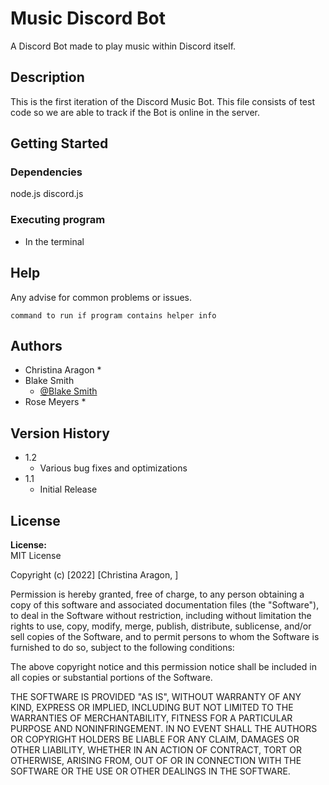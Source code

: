 # Music Discord Bot

A Discord Bot made to play music within Discord itself.

## Description

This is the first iteration of the Discord Music Bot. This file consists of test code so we are able to track if the Bot is online in the server.

## Getting Started

### Dependencies

node.js
discord.js


### Executing program

* In the terminal 

## Help

Any advise for common problems or issues.
```
command to run if program contains helper info
```

## Authors

- Christina Aragon
   * 
- Blake Smith
   * [@Blake Smith](bjsmith2600@eagle.fgcu.edu)
- Rose Meyers
   * 

## Version History
- 1.2
    * Various bug fixes and optimizations
- 1.1
    * Initial Release

## License

**License:**  
MIT License

Copyright (c) [2022] [Christina Aragon, ]

Permission is hereby granted, free of charge, to any person obtaining a copy
of this software and associated documentation files (the "Software"), to deal
in the Software without restriction, including without limitation the rights
to use, copy, modify, merge, publish, distribute, sublicense, and/or sell
copies of the Software, and to permit persons to whom the Software is
furnished to do so, subject to the following conditions:

The above copyright notice and this permission notice shall be included in all
copies or substantial portions of the Software.

THE SOFTWARE IS PROVIDED "AS IS", WITHOUT WARRANTY OF ANY KIND, EXPRESS OR
IMPLIED, INCLUDING BUT NOT LIMITED TO THE WARRANTIES OF MERCHANTABILITY,
FITNESS FOR A PARTICULAR PURPOSE AND NONINFRINGEMENT. IN NO EVENT SHALL THE
AUTHORS OR COPYRIGHT HOLDERS BE LIABLE FOR ANY CLAIM, DAMAGES OR OTHER
LIABILITY, WHETHER IN AN ACTION OF CONTRACT, TORT OR OTHERWISE, ARISING FROM,
OUT OF OR IN CONNECTION WITH THE SOFTWARE OR THE USE OR OTHER DEALINGS IN THE
SOFTWARE.
